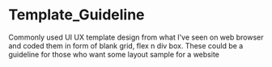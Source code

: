 # Template_Guideline
Commonly used UI UX template design from what I've seen on web browser and coded them in form of blank grid, flex n div box. These could be a guideline for those who want some layout sample for a website


